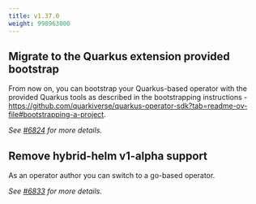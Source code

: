 ```yaml
---
title: v1.37.0
weight: 998963000
---
```


## Migrate to the Quarkus extension provided bootstrap

From now on, you can bootstrap your Quarkus-based operator
with the provided Quarkus tools as described in the bootstrapping
instructions - https://github.com/quarkiverse/quarkus-operator-sdk?tab=readme-ov-file#bootstrapping-a-project.

_See [#6824](https://github.com/graphitehealth/operator-sdk/pull/6824) for more details._

## Remove hybrid-helm v1-alpha support

As an operator author you can switch to a go-based operator.

_See [#6833](https://github.com/graphitehealth/operator-sdk/pull/6833) for more details._
